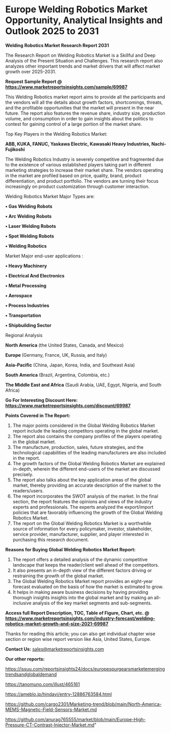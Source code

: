 # Europe Welding Robotics Market Opportunity, Analytical Insights and Outlook 2025 to 2031

<strong>Welding Robotics Market Research Report 2031</strong>

The Research Report on Welding Robotics Market is a Skillful and Deep Analysis of the Present Situation and Challenges. This research report also analyzes other important trends and market drivers that will affect market growth over 2025-2031.

<strong>Request Sample Report @ <a href=https://www.marketreportsinsights.com/sample/69987>https://www.marketreportsinsights.com/sample/69987</a></strong>

This Welding Robotics market report aims to provide all the participants and the vendors will all the details about growth factors, shortcomings, threats, and the profitable opportunities that the market will present in the near future. The report also features the revenue share, industry size, production volume, and consumption in order to gain insights about the politics to contest for gaining control of a large portion of the market share.

Top Key Players in the Welding Robotics Market:

<strong>ABB, KUKA, FANUC, Yaskawa Electric, Kawasaki Heavy Industries, Nachi-Fujikoshi</strong>

The Welding Robotics Industry is severely competitive and fragmented due to the existence of various established players taking part in different marketing strategies to increase their market share. The vendors operating in the market are profiled based on price, quality, brand, product differentiation, and product portfolio. The vendors are turning their focus increasingly on product customization through customer interaction.

Welding Robotics Market Major Types are:

<strong>• Gas Welding Robots

• Arc Welding Robots

• Laser Welding Robots

• Spot Welding Robots

• Welding Robotics</strong>

Market Major end-user applications :

<strong>• Heavy Machinery

• Electrical And Electronics

• Metal Processing

• Aerospace

• Process Industries

• Transportation

• Shipbuilding Sector</strong>

Regional Analysis

</u><strong><b>North America</b></strong> (the United States, Canada, and Mexico)

<strong><b>Europe </b></strong>(Germany, France, UK, Russia, and Italy)

<strong><b>Asia-Pacific</b></strong> (China, Japan, Korea, India, and Southeast Asia)

<strong><b>South America</b></strong> (Brazil, Argentina, Colombia, etc.)

<strong><b>The Middle East and Africa</b></strong> (Saudi Arabia, UAE, Egypt, Nigeria, and South Africa)

<strong>Go For Interesting Discount Here: <a href=https://www.marketreportsinsights.com/discount/69987>https://www.marketreportsinsights.com/discount/69987</a></strong>

<strong>Points Covered in The Report:</strong>
<ol>
  <li>The major points considered in the Global Welding Robotics Market report include the leading competitors operating in the global market.</li>
  <li>The report also contains the company profiles of the players operating in the global market.</li>
  <li>The manufacture, production, sales, future strategies, and the technological capabilities of the leading manufacturers are also included in the report.</li>
  <li>The growth factors of the Global Welding Robotics Market are explained in-depth, wherein the different end-users of the market are discussed precisely.</li>
  <li>The report also talks about the key application areas of the global market, thereby providing an accurate description of the market to the readers/users.</li>
  <li>The report incorporates the SWOT analysis of the market. In the final section, the report features the opinions and views of the industry experts and professionals. The experts analyzed the export/import policies that are favorably influencing the growth of the Global Welding Robotics Market.</li>
  <li>The report on the Global Welding Robotics Market is a worthwhile source of information for every policymaker, investor, stakeholder, service provider, manufacturer, supplier, and player interested in purchasing this research document.</li>
</ol>
<strong>Reasons for Buying Global Welding Robotics Market Report:</strong>

<ol>
  <li>The report offers a detailed analysis of the dynamic competitive landscape that keeps the reader/client well ahead of the competitors.</li>
  <li>It also presents an in-depth view of the different factors driving or restraining the growth of the global market.</li>
  <li>The Global Welding Robotics Market report provides an eight-year forecast evaluated on the basis of how the market is estimated to grow.</li>
  <li>It helps in making aware business decisions by having providing thorough insights insights into the global market and by making an all-inclusive analysis of the key market segments and sub-segments.</li>
</ol>
<strong>Access full Report Description, TOC, Table of Figure, Chart, etc. @ <a href=https://www.marketreportsinsights.com/industry-forecast/welding-robotics-market-growth-and-size-2021-69987>https://www.marketreportsinsights.com/industry-forecast/welding-robotics-market-growth-and-size-2021-69987</a></strong>


Thanks for reading this article; you can also get individual chapter wise section or region wise report version like Asia, United States, Europe.

<strong>Contact Us:</strong>
sales@marketreportsinsights.com

<strong>Our other reports:</strong>

<a href=https://issuu.com/reportsinsights24/docs/europespurgearsmarketemergingtrendsandglobaldemand>https://issuu.com/reportsinsights24/docs/europespurgearsmarketemergingtrendsandglobaldemand</a>

<a href=https://tanomuno.com/illust/465161>https://tanomuno.com/illust/465161</a>

<a href=https://ameblo.jp/hindavi/entry-12886763584.html>https://ameblo.jp/hindavi/entry-12886763584.html</a>

<a href=https://github.com/cargo2301/Marketing-trend/blob/main/North-America-MEMS-Magnetic-Field-Sensors-Market.md>https://github.com/cargo2301/Marketing-trend/blob/main/North-America-MEMS-Magnetic-Field-Sensors-Market.md</a>

<a href=https://github.com/anurag765555/market/blob/main/Europe-High-Pressure-CT-Contrast-Injector-Market.md>https://github.com/anurag765555/market/blob/main/Europe-High-Pressure-CT-Contrast-Injector-Market.md</a>"
